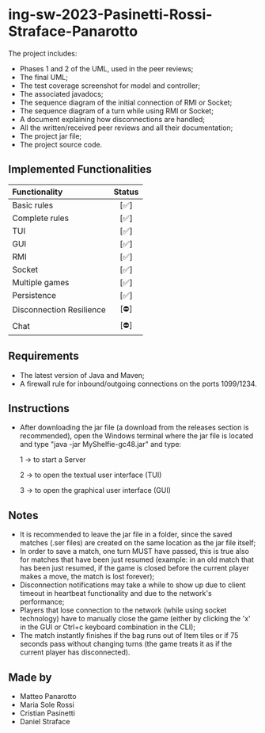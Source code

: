 # ing-sw-2023-Pasinetti-Rossi-Straface-Panarotto

The project includes:
* Phases 1 and 2 of the UML, used in the peer reviews;
* The final UML;
* The test coverage screenshot for model and controller;
* The associated javadocs;
* The sequence diagram of the initial connection of RMI or Socket;
* The sequence diagram of a turn while using RMI or Socket;
* A document explaining how disconnections are handled;
* All the written/received peer reviews and all their documentation;
* The project jar file;
* The project source code.

## Implemented Functionalities
| Functionality            |                                                                 Status                                                                 |
|:-------------------------|:--------------------------------------------------------------------------------------------------------------------------------------:|
| Basic rules              |                                                                  [✅]                                                                   |
| Complete rules           |                                                                  [✅]                                                                   |
| TUI                      |                                                                  [✅]                                                                   |
| GUI                      |                                                                  [✅]                                                                   |
| RMI                      |                                                                  [✅]                                                                   |
| Socket                   |                                                                  [✅]                                                                   |
| Multiple games           |                                                                  [✅]                                                                   |
| Persistence              |                                                                  [✅]                                                                   |
| Disconnection Resilience |                                                                  [⛔]                                                                   |
| Chat                     |                                                                  [⛔]                                                                   |


<!--
[![RED](http://placehold.it/15/f03c15/f03c15)](#)
[![YELLOW](http://placehold.it/15/ffdd00/ffdd00)](#)
[![GREEN](http://placehold.it/15/44bb44/44bb44)](#)
-->

## Requirements
* The latest version of Java and Maven;
* A firewall rule for inbound/outgoing connections on the ports 1099/1234.


## Instructions
* After downloading the jar file (a download from the releases section is recommended), open the Windows terminal where the jar file is located and type "java -jar MyShelfie-gc48.jar" and type:

    1 -> to start a Server 

    2 -> to open the textual user interface (TUI)
  
    3 -> to open the graphical user interface (GUI)

## Notes
* It is recommended to leave the jar file in a folder, since the saved matches (.ser files) are created on the same location as the jar file itself;
* In order to save a match, one turn MUST have passed, this is true also for matches that have been just resumed (example: in an old match that has been just resumed, if the game is closed before the current player makes a move, the match is lost forever); 
* Disconnection notifications may take a while to show up due to client timeout in heartbeat functionality and due to the network's performance;
* Players that lose connection to the network (while using socket technology) have to manually close the game (either by clicking the 'x' in the GUI or Ctrl+c keyboard combination in the CLI);
* The match instantly finishes if the bag runs out of Item tiles or if 75 seconds pass without changing turns (the game treats it as if the current player has disconnected).



## Made by
* Matteo Panarotto
* Maria Sole Rossi
* Cristian Pasinetti
* Daniel Straface

